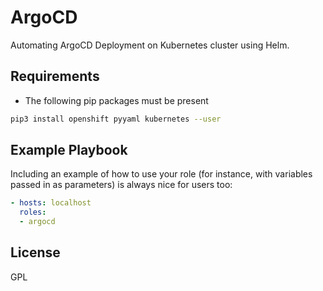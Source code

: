 ArgoCD
=========

Automating ArgoCD Deployment on Kubernetes cluster using Helm.

Requirements
------------

- The following pip packages must be present 
```bash
pip3 install openshift pyyaml kubernetes --user
```

Example Playbook
----------------

Including an example of how to use your role (for instance, with variables passed in as parameters) is always nice for users too:
```yaml
- hosts: localhost
  roles:
  - argocd
```

License
-------

GPL
